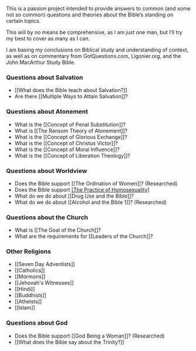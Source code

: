 This is a passion project intended to provide answers to common (and some not so common) questions and theories about the Bible’s standing on certain topics. 

This will by no means be comprehensive, as I am just one man, but I’ll try my best to cover as many as I can. 

I am basing my conclusions on Biblical study and understanding of context, as well as on commentary from GotQuestions.com, Ligonier.org, and the John MacArthur Study Bible. 

### Questions about Salvation

- [[What does the Bible teach about Salvation?]]
- Are there [[Multiple Ways to Attain Salvation]]?
### Questions about Atonement

- What is the [[Concept of Penal Substitution]]?
- What is [[The Ransom Theory of Atonement]]?
- What is the [[Concept of Glorious Exchange]]?
- What is the [[Concept of Christus Victor]]?
- What is the [[Concept of Moral Influence]]?
- What is the [[Concept of Liberation Theology]]?

### Questions about Worldview

- Does the Bible support [[The Ordination of Women]]? (Researched)
- Does the Bible support [[The Practice of Homosexuality]](Researched)
- What do we do about [[Drug Use and the Bible]]?
- What do we do about [[Alcohol and the Bible 1]]? (Researched)

### Questions about the Church

- What is [[The Goal of the Church]]?
- What are the requirements for [[Leaders of the Church]]?


### Other Religions

- [[Seven Day Adventists]]
- [[Catholics]]
- [[Mormons]]
- [[Jehovah's Witnesses]]
- [[Hindi]]
- [[Buddhists]]
- [[Atheists]]
- [[Islam]]


### Questions about God

- Does the Bible support [[God Being a Woman]]? (Researched)
- [[What does the Bible say about the Trinity?]]






